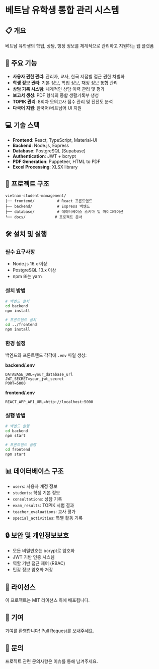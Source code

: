 # 베트남 유학생 통합 관리 시스템

## 📋 개요
베트남 유학생의 학업, 상담, 행정 정보를 체계적으로 관리하고 지원하는 웹 플랫폼

## 🚀 주요 기능
- **사용자 권한 관리**: 관리자, 교사, 한국 지점별 접근 권한 차별화
- **학생 정보 관리**: 기본 정보, 학업 정보, 재정 정보 통합 관리
- **상담 기록 시스템**: 체계적인 상담 이력 관리 및 평가
- **보고서 생성**: PDF 형식의 종합 생활기록부 생성
- **TOPIK 관리**: 8회차 모의고사 점수 관리 및 진전도 분석
- **다국어 지원**: 한국어/베트남어 UI 지원

## 💻 기술 스택
- **Frontend**: React, TypeScript, Material-UI
- **Backend**: Node.js, Express
- **Database**: PostgreSQL (Supabase)
- **Authentication**: JWT + bcrypt
- **PDF Generation**: Puppeteer, HTML to PDF
- **Excel Processing**: XLSX library

## 📁 프로젝트 구조
```
vietnam-student-management/
├── frontend/          # React 프론트엔드
├── backend/           # Express 백엔드
├── database/          # 데이터베이스 스키마 및 마이그레이션
└── docs/             # 프로젝트 문서
```

## 🛠️ 설치 및 실행

### 필수 요구사항
- Node.js 16.x 이상
- PostgreSQL 13.x 이상
- npm 또는 yarn

### 설치 방법
```bash
# 백엔드 설치
cd backend
npm install

# 프론트엔드 설치
cd ../frontend
npm install
```

### 환경 설정
백엔드와 프론트엔드 각각에 `.env` 파일 생성:

**backend/.env**
```
DATABASE_URL=your_database_url
JWT_SECRET=your_jwt_secret
PORT=5000
```

**frontend/.env**
```
REACT_APP_API_URL=http://localhost:5000
```

### 실행 방법
```bash
# 백엔드 실행
cd backend
npm start

# 프론트엔드 실행
cd frontend
npm start
```

## 📊 데이터베이스 구조
- `users`: 사용자 계정 정보
- `students`: 학생 기본 정보
- `consultations`: 상담 기록
- `exam_results`: TOPIK 시험 결과
- `teacher_evaluations`: 교사 평가
- `special_activities`: 특별 활동 기록

## 🔒 보안 및 개인정보보호
- 모든 비밀번호는 bcrypt로 암호화
- JWT 기반 인증 시스템
- 역할 기반 접근 제어 (RBAC)
- 민감 정보 암호화 저장

## 📝 라이선스
이 프로젝트는 MIT 라이선스 하에 배포됩니다.

## 👥 기여
기여를 환영합니다! Pull Request를 보내주세요.

## 📧 문의
프로젝트 관련 문의사항은 이슈를 통해 남겨주세요.